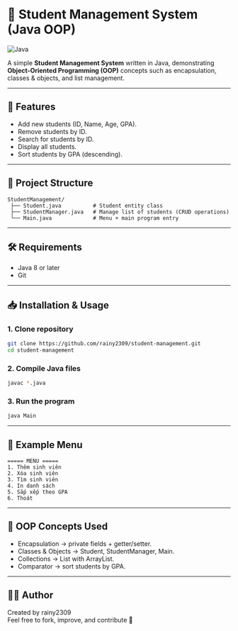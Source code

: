 # 🏫 Student Management System (Java OOP)
![Java](https://img.shields.io/badge/language-Java-orange)

A simple **Student Management System** written in Java, demonstrating **Object-Oriented Programming (OOP)** concepts such as encapsulation, classes & objects, and list management.

---

## 🚀 Features
- Add new students (ID, Name, Age, GPA).  
- Remove students by ID.  
- Search for students by ID.  
- Display all students.  
- Sort students by GPA (descending).  

---

## 📂 Project Structure
```
StudentManagement/
 ├── Student.java          # Student entity class
 ├── StudentManager.java   # Manage list of students (CRUD operations)
 └── Main.java             # Menu + main program entry
```

---

## 🛠️ Requirements
- Java 8 or later  
- Git  

---

## 📥 Installation & Usage

### 1. Clone repository
```bash
git clone https://github.com/rainy2309/student-management.git
cd student-management
```

### 2. Compile Java files
```bash
javac *.java
```

### 3. Run the program
```bash
java Main
```

---

## 📸 Example Menu
```
===== MENU =====
1. Thêm sinh viên
2. Xóa sinh viên
3. Tìm sinh viên
4. In danh sách
5. Sắp xếp theo GPA
6. Thoát
```

---

## 📖 OOP Concepts Used
- Encapsulation → private fields + getter/setter.  
- Classes & Objects → Student, StudentManager, Main.  
- Collections → List<Student> with ArrayList.  
- Comparator → sort students by GPA.  

---

## 👨‍💻 Author
Created by rainy2309  
Feel free to fork, improve, and contribute 🚀
